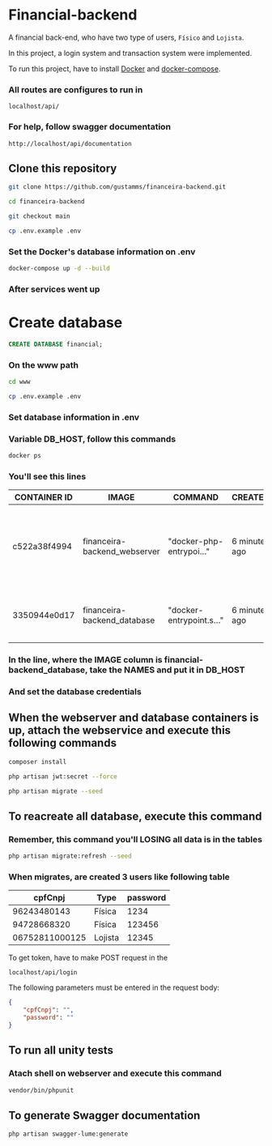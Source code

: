 # Financial-backend

A financial back-end, who have two type of users, `Físico` and `Lojista`.

In this project, a login system and transaction system were implemented.

To run this project, have to install [Docker](https://docs.docker.com/engine/install/) and [docker-compose](https://docs.docker.com/compose/install/).

### All routes are configures to run in 
```
localhost/api/
```

### For help, follow swagger documentation
```
http://localhost/api/documentation
```

## Clone this repository
``` bash
git clone https://github.com/gustamms/financeira-backend.git
```
``` bash
cd financeira-backend
```
``` bash
git checkout main
```
``` bash
cp .env.example .env
```
### Set the Docker's database information on .env
``` bash
docker-compose up -d --build
```
### After services went up

# Create database

``` sql
CREATE DATABASE financial;
```
### On the www path

``` bash
cd www
```
``` bash
cp .env.example .env
```
### Set database information in .env

### Variable DB_HOST, follow this commands

``` bash
docker ps
```

### You'll see this lines

CONTAINER ID | IMAGE | COMMAND | CREATED | STATUS | PORTS | NAMES
--- | --- | --- | --- | --- | --- | --- | 
c522a38f4994 | financeira-backend_webserver | "docker-php-entrypoi…" | 6 minutes ago | Up 6 minutes | 0.0.0.0:80->80/tcp, :::80->80/tcp, 0.0.0.0:443->443/tcp, :::443->443/tcp | webserver
3350944e0d17 | financeira-backend_database | "docker-entrypoint.s…" | 6 minutes ago | Up 6 minutes | 0.0.0.0:3306->3306/tcp, :::3306->3306/tcp, 33060/tcp | database

### In the line, where the IMAGE column is financial-backend_database, take the NAMES and put it in DB_HOST
### And set the database credentials

## When the webserver and database containers is up, attach the webservice and execute this following commands 

``` bash
composer install
```
``` bash
php artisan jwt:secret --force
```
``` bash
php artisan migrate --seed
```

## To reacreate all database, execute this command
### Remember, this command you'll LOSING all data is in the tables

``` bash
php artisan migrate:refresh --seed
```

### When migrates, are created 3 users like following table

cpfCnpj | Type | password
--- | --- | --- |
96243480143| Física | 1234
94728668320| Física | 123456
06752811000125| Lojista | 12345

To get token, have to make POST request in the 
```url
localhost/api/login
```


The following parameters must be entered in the request body:


```json
{
    "cpfCnpj": "",
    "password": ""
}
```


## To run all unity tests
### Atach shell on webserver and execute this command
```bash
vendor/bin/phpunit
```

## To generate Swagger documentation
``` bash
php artisan swagger-lume:generate
```